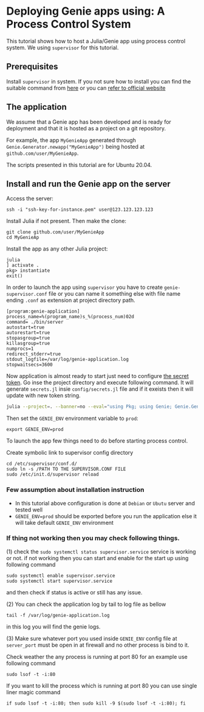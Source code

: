 # Deploying Genie apps using:  A Process Control System

This tutorial shows how to host a Julia/Genie app using process control system. We using `supervisor`  for this tutorial.

## Prerequisites

Install `supervisor` in system. If you not sure how to install you can find the suitable command from [here](https://command-not-found.com/supervisord)  or you can [refer to official website](http://supervisord.org/)

## The application

We assume that a Genie app has been developed and is ready for deployment and that it is hosted as a project on a git repository.

For example, the app `MyGenieApp` generated through `Genie.Generator.newapp("MyGenieApp")` being hosted at
`github.com/user/MyGenieApp`.

The scripts presented in this tutorial are for Ubuntu 20.04.

## Install and run the Genie app on the server

Access the server:

```shell
ssh -i "ssh-key-for-instance.pem" user@123.123.123.123
```

Install Julia if not present. Then make the clone:

```shell
git clone github.com/user/MyGenieApp
cd MyGenieAp
```

Install the app as any other Julia project:

```shell
julia
] activate .
pkg> instantiate
exit()
```

In order to launch the app using `supervisor` you have to create `genie-supervisor.conf` file or you can name it something else with file name ending `.conf` as extension at project directory path.


```shell
[program:genie-application]
process_name=%(program_name)s_%(process_num)02d
command= ./bin/server
autostart=true
autorestart=true
stopasgroup=true
killasgroup=true
numprocs=1
redirect_stderr=true
stdout_logfile=/var/log/genie-application.log
stopwaitsecs=3600
```

Now application is almost ready to start just need to configure [the secret token](https://genieframework.github.io/Genie.jl/dev/API/secrets.html#Genie.Secrets.secret_token). Go inse the project directory and execute following command. It will generate `secrets.jl` insie `config/secrets.jl` file and if it exeists then it will update with new token string.

```sh
julia --project=. --banner=no --eval="using Pkg; using Genie; Genie.Generator.write_secrets_file()"
```


Then set the `GENIE_ENV` environment variable to `prod`:

```shell
export GENIE_ENV=prod
```

To launch the app few things need to do before starting process control.

Create symbolic link to supervisor config directory
```shell
cd /etc/supervisor/conf.d/
sudo ln -s /PATH TO THE SUPERVISOR.CONF FILE
sudo /etc/init.d/supervisor reload
```


### Few assumption about installation instruction
- In this tutorial above configuration is done at `Debian` or `Ubutu` server and tested well
- `GENIE_ENV=prod` should be exported before you run the application else it will take default `GENIE_ENV` environment


### If thing not working then you may check following things.

(1) check the `sudo systemctl status supervisor.service` service is working or not. if not working then you can start and enable for the start up using following command

```shell
sudo systemctl enable supervisor.service
sudo systemctl start supervisor.service
```

and then check if status is active or still has any issue.

(2) You can check the application log by tail to log file as bellow

```shell
tail -f /var/log/genie-application.log
```

in this log you will find the genie logs.

(3) Make sure whatever port you used inside `GENIE_ENV` config file at `server_port` must be open in  at firewall and no other process is bind to it.

Check weather the any process is running at port 80 for an example use following command

```shell
sudo lsof -t -i:80
```

If you want to kill the process which is running at port 80 you can use single liner magic command

```shell
if sudo lsof -t -i:80; then sudo kill -9 $(sudo lsof -t -i:80); fi
```